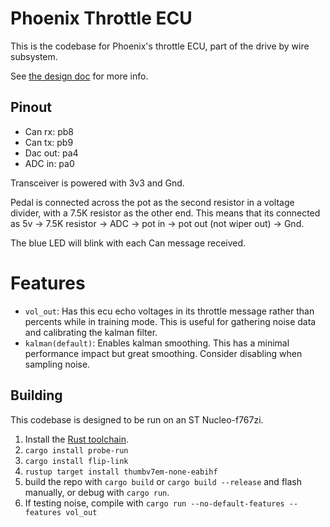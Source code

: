 # Phoenix Throttle ECU

This is the codebase for Phoenix's throttle ECU, part of the drive by wire subsystem.

See [the design doc](https://github.com/ISC-Project-Phoenix/design/blob/main/software/Throttle.md) for more info.

## Pinout

- Can rx: pb8
- Can tx: pb9
- Dac out: pa4
- ADC in: pa0

Transceiver is powered with 3v3 and Gnd.

Pedal is connected across the pot as the second resistor in a voltage divider, with a 7.5K resistor as the other end. This means
that its connected as 5v -> 7.5K resistor -> ADC -> pot in -> pot out (not wiper out) -> Gnd. 

The blue LED will blink with each Can message received.

# Features

- `vol_out`: Has this ecu echo voltages in its throttle message rather than percents while in training mode. This is useful
for gathering noise data and calibrating the kalman filter.
- `kalman(default)`: Enables kalman smoothing. This has a minimal performance impact but great smoothing. Consider disabling
when sampling noise.

## Building

This codebase is designed to be run on an ST Nucleo-f767zi.

1. Install the [Rust toolchain](https://www.rust-lang.org/learn/get-started).
2. `cargo install probe-run` 
3. `cargo install flip-link`
4. `rustup target install thumbv7em-none-eabihf`
5. build the repo with `cargo build` or `cargo build --release` and flash manually, or debug with
`cargo run`.
6. If testing noise, compile with `cargo run --no-default-features --features vol_out`
